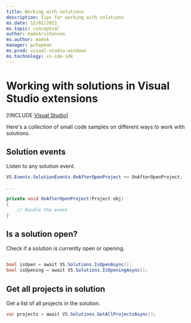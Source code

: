 ```yaml
---
title: Working with solutions
description: Tips for working with solutions.
ms.date: 12/01/2021
ms.topic: conceptual
author: madskristensen
ms.author: madsk
manager: pchapman
ms.prod: visual-studio-windows
ms.technology: vs-ide-sdk
---
```

# Working with solutions in Visual Studio extensions

 [!INCLUDE [Visual Studio](~/includes/applies-to-version/vs-windows-only.md)]

Here's a collection of small code samples on different ways to work with solutions.

## Solution events
Listen to any solution event.

```csharp
VS.Events.SolutionEvents.OnAfterOpenProject += OnAfterOpenProject;

...

private void OnAfterOpenProject(Project obj)
{
    // Handle the event
}
```

## Is a solution open?
Check if a solution is currently open or opening.

```csharp

bool isOpen = await VS.Solutions.IsOpenAsync();
bool isOpening = await VS.Solutions.IsOpeningAsync();
```

## Get all projects in solution
Get a list of all projects in the solution.

```csharp
var projects = await VS.Solutions.GetAllProjectsAsync();
```
